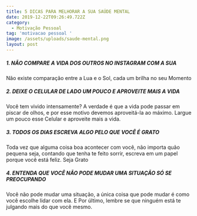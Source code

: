 ```yaml
---
title: 5 DICAS PARA MELHORAR A SUA SAÚDE MENTAL
date: 2019-12-22T09:26:49.722Z
category:
  - Motivação Pessoal
tag: 'motivacao pessoal '
image: /assets/uploads/saude-mental.png
layout: post
---
```

##### **1. NÃO COMPARE A VIDA DOS OUTROS NO INSTAGRAM COM A SUA**

Não existe comparação entre a Lua e o Sol, cada um brilha no seu Momento

##### **2. DEIXE O CELULAR DE LADO UM POUCO E APROVEITE MAIS A VIDA**

Você tem vivido intensamente? A verdade é que a vida pode passar em piscar de olhos, e por esse motivo devemos aproveitá-la ao máximo. Largue um pouco esse Celular e aproveite mais a vida.

##### **3. TODOS OS DIAS ESCREVA ALGO PELO QUE VOCÊ É GRATO**

Toda vez que alguma coisa boa acontecer com você, não importa quão pequena seja, contando que tenha te feito sorrir, escreva em um papel porque você está feliz. Seja Grato

##### **4. ENTENDA QUE VOCÊ NÃO PODE MUDAR UMA SITUAÇÃO SÓ SE PREOCUPANDO**

Você não pode mudar uma situação, a única coisa que pode mudar é como você escolhe lidar com ela. E Por último, lembre se que ninguém está te julgando mais do que você mesmo.
